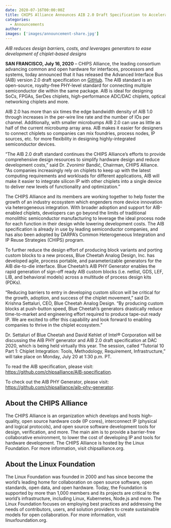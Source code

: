 ```yaml
---
date: 2020-07-16T00:00:00Z
title: CHIPS Alliance Announces AIB 2.0 Draft Specification to Accelerate Design of Open Source Chiplets
categories:
  - Announcements
author: 
images: ['images/announcement-share.jpg']
---
```


*AIB reduces design barriers, costs, and leverages generators to ease development of  chiplet-based designs*

**SAN FRANCISCO, July 16, 2020** – CHIPS Alliance, the leading consortium advancing common and open hardware for interfaces, processors and systems, today announced that it has released the Advanced Interface Bus (AIB) version 2.0 draft specification on [GitHub](https://github.com/chipsalliance/AIB-specification). The AIB standard is an open-source, royalty-free PHY-level standard for connecting multiple semiconductor die within the same package. AIB is ideal for designing SoCs, FPGAs, SerDes chiplets, high-performance ADC/DAC chiplets, optical networking chiplets and more. 

AIB 2.0 has more than six times the edge bandwidth density of AIB 1.0 through increases in the per-wire line rate and the number of IOs per channel. Additionally, with smaller microbumps AIB 2.0 can use as little as half of the current microbump array area. AIB makes it easier for designers to connect chiplets so companies can mix foundries, process nodes, IP sources, etc. for more flexibility in designing highly-integrated semiconductor devices. 

“The AIB 2.0 draft standard continues the CHIPS Alliance’s efforts to provide comprehensive design resources to simplify hardware design and reduce development costs,” said Dr. Zvonimir Bandić, Chairman, CHIPS Alliance. “As companies increasingly rely on chiplets to keep up with the latest computing requirements and workloads for different applications, AIB will make it easier to integrate silicon IP with other chiplets into a single device to deliver new levels of functionality and optimization.”

The CHIPS Alliance and its members are working together to help foster the growth of an industry ecosystem which engenders more device innovation via heterogeneous integration. With broader adoption and support for AIB-enabled chiplets, developers can go beyond the limits of traditional monolithic semiconductor manufacturing to leverage the ideal process node for each function in their design while lowering development costs. The AIB specification is already in use by leading semiconductor companies, and has also been adopted by DARPA’s Common Heterogeneous Integration and IP Reuse Strategies (CHIPS) program.

To further reduce the design effort of producing block variants and porting custom blocks to a new process, Blue Cheetah Analog Design, Inc. has developed agile, process portable, and parameterizable generators for the AIB die-to-die interface. Blue Cheetah’s AIB PHY Generator enables the rapid generation of sign-off ready AIB custom blocks (i.e. netlist, GDS, LEF, LIB, and behavioral models) across a multitude of process design kits (PDKs).

“Reducing barriers to entry in developing custom silicon will be critical for the growth, adoption, and success of the chiplet movement,” said Dr. Krishna Settaluri, CEO, Blue Cheetah Analog Design. “By producing custom blocks at push-button speed, Blue Cheetah’s generators drastically reduce time-to-market and engineering effort required to produce tape-out ready IP. We are excited to offer this capability and look forward to enabling companies to thrive in the chiplet ecosystem.”

Dr. Settaluri of Blue Cheetah and David Kehlet of Intel® Corporation will be discussing the AIB PHY generator and AIB 2.0 draft specification at DAC 2020, which is being held virtually this year. The session, called “Tutorial 10 Part 1: Chiplet Integration: Tools, Methodology, Requirement, Infrastructure,” will take place on Monday, July 20 at 1:30 p.m. PT.  

To read the AIB specification, please visit: https://github.com/chipsalliance/AIB-specification.

To check out the AIB PHY Generator, please visit: https://github.com/chipsalliance/aib-phy-generator. 

## About the CHIPS Alliance

The CHIPS Alliance is an organization which develops and hosts high-quality, open source hardware code (IP cores), interconnect IP (physical and logical protocols), and open source software development tools for design, verification, and more. The main aim is to provide a barrier-free collaborative environment, to lower the cost of developing IP and tools for hardware development. The CHIPS Alliance is hosted by the Linux Foundation. For more information, visit chipsalliance.org.

## About the Linux Foundation

The Linux Foundation was founded in 2000 and has since become the world’s leading home for collaboration on open source software, open standards, open data, and open hardware. Today, the Foundation is supported by more than 1,000 members and its projects are critical to the world’s infrastructure, including Linux, Kubernetes, Node.js and more. The Linux Foundation focuses on employing best practices and addressing the needs of contributors, users, and solution providers to create sustainable models for open collaboration. For more information, visit linuxfoundation.org.